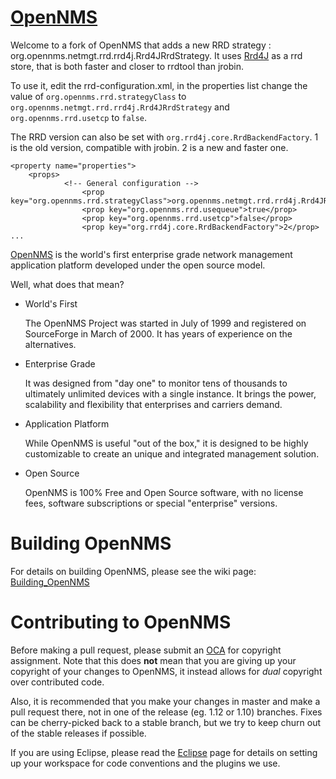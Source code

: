 [OpenNMS][]
===========

Welcome to a fork of OpenNMS that adds a new RRD strategy : org.opennms.netmgt.rrd.rrd4j.Rrd4JRrdStrategy. It uses [Rrd4J][] as a rrd store, that is both faster and closer to rrdtool than jrobin.

To use it, edit the rrd-configuration.xml, in the properties list change the value of `org.opennms.rrd.strategyClass` to `org.opennms.netmgt.rrd.rrd4j.Rrd4JRrdStrategy` and 
`org.opennms.rrd.usetcp` to `false`.

The RRD version can also be set with `org.rrd4j.core.RrdBackendFactory`. 1 is the old version, compatible with jrobin. 2 is a new and faster one.

```...
<property name="properties">
    <props>
		    <!-- General configuration -->
				<prop key="org.opennms.rrd.strategyClass">org.opennms.netmgt.rrd.rrd4j.Rrd4JRrdStrategy</prop>
				<prop key="org.opennms.rrd.usequeue">true</prop>
				<prop key="org.opennms.rrd.usetcp">false</prop>
				<prop key="org.rrd4j.core.RrdBackendFactory">2</prop>
...
```
[OpenNMS][] is the world's first enterprise grade network management application platform developed under the open source model.

Well, what does that mean?

*	World's First

	The OpenNMS Project was started in July of 1999 and registered on SourceForge in March of 2000. It has years of experience on the alternatives.

*	Enterprise Grade

	It was designed from "day one" to monitor tens of thousands to ultimately unlimited devices with a single instance. It brings the power, scalability and flexibility that enterprises and carriers demand.

*	Application Platform

	While OpenNMS is useful "out of the box," it is designed to be highly customizable to create an unique and integrated management solution.

* Open Source

	OpenNMS is 100% Free and Open Source software, with no license fees, software subscriptions or special "enterprise" versions.

Building OpenNMS
================

For details on building OpenNMS, please see the wiki page: [Building_OpenNMS][]

Contributing to OpenNMS
=======================

Before making a pull request, please submit an [OCA][] for copyright assignment.  Note that this does **not** mean that you are giving up your copyright of your changes to OpenNMS, it instead allows for _dual_ copyright over contributed code.

Also, it is recommended that you make your changes in master and make a pull request there, not in one of the release (eg. 1.12 or 1.10) branches.  Fixes can be cherry-picked back to a stable branch, but we try to keep churn out of the stable releases if possible.

If you are using Eclipse, please read the [Eclipse][] page for details on setting up your workspace for code conventions and the plugins we use.

[OpenNMS]:          http://www.opennms.org/
[OCA]:              http://www.opennms.org/wiki/OCA
[Eclipse]:          http://www.opennms.org/wiki/Eclipse
[Building_OpenNMS]: http://www.opennms.org/wiki/Building_OpenNMS
[Rrd4J]:						https://code.google.com/p/rrd4j/